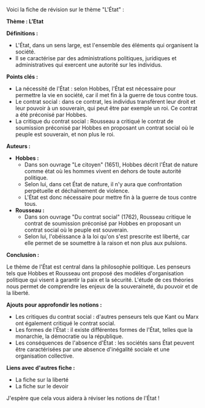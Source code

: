 Voici la fiche de révision sur le thème "L'État" :

**Thème : L’Etat**

**Définitions :**

* L'État, dans un sens large, est l'ensemble des éléments qui organisent la société.
* Il se caractérise par des administrations politiques, juridiques et administratives qui exercent une autorité sur les individus.

**Points clés :**

* La nécessité de l'État : selon Hobbes, l'État est nécessaire pour permettre la vie en société, car il met fin à la guerre de tous contre tous.
* Le contrat social : dans ce contrat, les individus transfèrent leur droit et leur pouvoir à un souverain, qui peut être par exemple un roi. Ce contrat a été préconisé par Hobbes.
* La critique du contrat social : Rousseau a critiqué le contrat de soumission préconisé par Hobbes en proposant un contrat social où le peuple est souverain, et non plus le roi.

**Auteurs :**

* **Hobbes :**
	+ Dans son ouvrage "Le citoyen" (1651), Hobbes décrit l'État de nature comme état où les hommes vivent en dehors de toute autorité politique.
	+ Selon lui, dans cet État de nature, il n'y aura que confrontation perpétuelle et déchaînement de violence.
	+ L'État est donc nécessaire pour mettre fin à la guerre de tous contre tous.
* **Rousseau :**
	+ Dans son ouvrage "Du contrat social" (1762), Rousseau critique le contrat de soumission préconisé par Hobbes en proposant un contrat social où le peuple est souverain.
	+ Selon lui, l'obéissance à la loi qu'on s'est prescrite est liberté, car elle permet de se soumettre à la raison et non plus aux pulsions.

**Conclusion :**

Le thème de l'État est central dans la philosophie politique. Les penseurs tels que Hobbes et Rousseau ont proposé des modèles d'organisation politique qui visent à garantir la paix et la sécurité. L'étude de ces théories nous permet de comprendre les enjeux de la souveraineté, du pouvoir et de la liberté.

**Ajouts pour approfondir les notions :**

* Les critiques du contrat social : d'autres penseurs tels que Kant ou Marx ont également critiqué le contrat social.
* Les formes de l'État : il existe différentes formes de l'État, telles que la monarchie, la démocratie ou la république.
* Les conséquences de l'absence d'État : les sociétés sans État peuvent être caractérisées par une absence d'inégalité sociale et une organisation collective.

**Liens avec d'autres fiche :**

* La fiche sur la liberté
* La fiche sur le devoir

J'espère que cela vous aidera à réviser les notions de l'État !